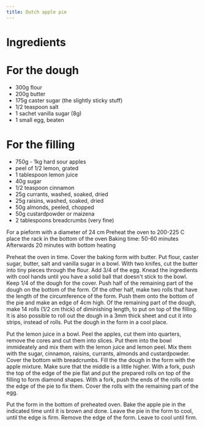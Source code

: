 ```yaml
---
title: Dutch apple pie
---
```


# Ingredients
# For the dough
* 300g flour
* 200g butter
* 175g caster sugar (the slightly sticky stuff)
* 1/2 teaspoon salt
* 1 sachet vanilla sugar (8g)
* 1 small egg, beaten

# For the filling
* 750g - 1kg hard sour apples
* peel of 1/2 lemon, grated
* 1 tablespoon lemon juice
* 40g sugar
* 1/2 teaspoon cinnamon
* 25g currants, washed, soaked, dried
* 25g raisins, washed, soaked, dried
* 50g almonds, peeled, chopped
* 50g custardpowder or maizena
* 2 tablespoons breadcrumbs (very fine)

For a pieform with a diameter of 24 cm
Preheat the oven to 200-225 C
place the rack in the bottom of the oven
Baking time: 50-60 minutes
Afterwards 20 minutes with bottom heating

Preheat the oven in time. Cover the baking form with butter. Put flour, caster
sugar, butter, salt and vanilla sugar in a bowl. With two knifes, cut the
butter into tiny pieces through the flour. Add 3/4 of the egg. Knead the
ingredients with cool hands until you have a solid ball that doesn't stick to
the bowl. Keep 1/4 of the dough for the cover. Push half of the remaining part
of the dough on the bottom of the form. Of the other half, make two rolls that
have the length of the circumference of the form. Push them onto the bottom of
the pie and make an edge of 4cm high. Of the remaining part of the dough, make
14 rolls (1/2 cm thick) of diminishing length, to put on top of the filling. It
is also possible to roll out the dough in a 3mm thick sheet and cut it into
strips, instead of rolls. Put the dough in the form in a cool place.

Put the lemon juice in a bowl. Peel the apples, cut them into quarters, remove
the cores and cut them into slices. Put them into the bowl immideately and mix
them with the lemon juice and lemon peel. Mix them with the sugar, cinnamon,
raisins, currants, almonds and custardpowder. Cover the bottom with
breadcrumbs. Fill the the dough in the form with the apple mixture. Make sure
that the middle is a little higher. With a fork, push the top of the edge of
the pie flat and put the prepared rolls on top of the filling to form diamond
shapes. With a fork, push the ends of the rolls onto the edge of the pie to fix
them. Cover the rolls with the remaining part of the egg.

Put the form in the bottom of preheated oven. Bake the apple pie in the
indicated time until it is brown and done. Leave the pie in the form to cool,
until the edge is firm. Remove the edge of the form. Leave to cool until firm.

